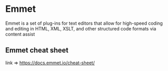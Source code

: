 # Emmet
Emmet is a set of plug-ins for text editors that allow for high-speed coding and editing in HTML, XML, XSLT, and other structured code formats via content assist

## Emmet cheat sheet

link => https://docs.emmet.io/cheat-sheet/
